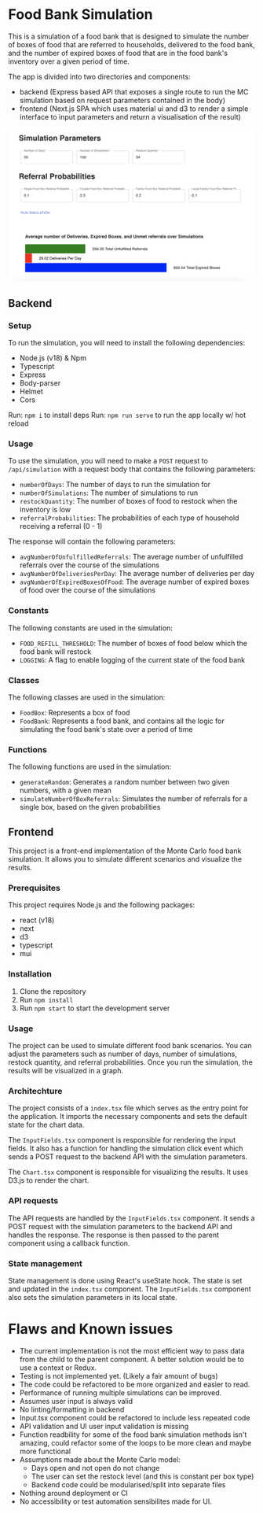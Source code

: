# Food Bank Simulation

This is a simulation of a food bank that is designed to simulate the number of boxes of food that are referred to households, delivered to the food bank, and the number of expired boxes of food that are in the food bank's inventory over a given period of time.

The app is divided into two directories and components:

- backend (Express based API that exposes a single route to run the MC simulation based on request parameters contained in the body)
- frontend (Next.js SPA which uses material ui and d3 to render a simple interface to input parameters and return a visualisation of the result)

![img](./docs/app-img.png)

## Backend

### Setup
To run the simulation, you will need to install the following dependencies:

- Node.js (v18) & Npm
- Typescript
- Express
- Body-parser
- Helmet
- Cors

Run: `npm i` to install deps
Run: `npm run serve` to run the app locally w/ hot reload

### Usage
To use the simulation, you will need to make a `POST` request to `/api/simulation` with a request body that contains the following parameters:
- `numberOfDays`: The number of days to run the simulation for
- `numberOfSimulations`: The number of simulations to run
- `restockQuantity`: The number of boxes of food to restock when the inventory is low
- `referralProbabilities`: The probabilities of each type of household receiving a referral (0 - 1)

The response will contain the following parameters:
- `avgNumberOfUnfulfilledReferrals`: The average number of unfulfilled referrals over the course of the simulations
- `avgNumberOfDeliveriesPerDay`: The average number of deliveries per day
- `avgNumberOfExpiredBoxesOfFood`: The average number of expired boxes of food over the course of the simulations

### Constants
The following constants are used in the simulation:
- `FOOD_REFILL_THRESHOLD`: The number of boxes of food below which the food bank will restock
- `LOGGING`: A flag to enable logging of the current state of the food bank

### Classes
The following classes are used in the simulation:
- `FoodBox`: Represents a box of food
- `FoodBank`: Represents a food bank, and contains all the logic for simulating the food bank's state over a period of time

### Functions
The following functions are used in the simulation:
- `generateRandom`: Generates a random number between two given numbers, with a given mean
- `simulateNumberOfBoxReferrals`: Simulates the number of referrals for a single box, based on the given probabilities

## Frontend

This project is a front-end implementation of the Monte Carlo food bank simulation. It allows you to simulate different scenarios and visualize the results.

### Prerequisites

This project requires Node.js and the following packages:

* react (v18)
* next
* d3
* typescript
* mui

### Installation

1. Clone the repository
2. Run `npm install`
3. Run `npm start` to start the development server

### Usage

The project can be used to simulate different food bank scenarios. You can adjust the parameters such as number of days, number of simulations, restock quantity, and referral probabilities. Once you run the simulation, the results will be visualized in a graph. 

### Architechture

The project consists of a `index.tsx` file which serves as the entry point for the application. It imports the necessary components and sets the default state for the chart data. 

The `InputFields.tsx` component is responsible for rendering the input fields. It also has a function for handling the simulation click event which sends a POST request to the backend API with the simulation parameters.

The `Chart.tsx` component is responsible for visualizing the results. It uses D3.js to render the chart.

### API requests

The API requests are handled by the `InputFields.tsx` component. It sends a POST request with the simulation parameters to the backend API and handles the response. The response is then passed to the parent component using a callback function. 

### State management

  State management is done using React's useState hook. The state is set and updated in the `index.tsx` component. The `InputFields.tsx` component also sets the simulation parameters in its local state. 

# Flaws and Known issues

- The current implementation is not the most efficient way to pass data from the child to the parent component. A better solution would be to use a context or Redux. 
- Testing is not implemented yet. (Likely a fair amount of bugs)
- The code could be refactored to be more organized and easier to read. 
- Performance of running multiple simulations can be improved.
- Assumes user input is always valid
- No linting/formatting in backend
- Input.tsx component could be refactored to include less repeated code
- API validation and UI user input validation is missing
- Function readbility for some of the food bank simulation methods isn't amazing, could refactor some of the loops to be more clean and maybe more functional
- Assumptions made about the Monte Carlo model:
    - Days open and not open do not change
    - The user can set the restock level (and this is constant per box type)
  - Backend code could be modularised/split into separate files
- Nothing around deployment or CI
- No accessibility or test automation sensibilites made for UI.

